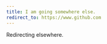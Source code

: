 ```yaml
---
title: I am going somewhere else.
redirect_to: https://www.github.com
---
```


Redirecting elsewhere.
